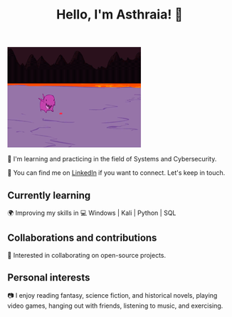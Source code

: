 <body>
    <div class="container">
        <header>
            <h1>Hello, I'm Asthraia! 🌟</h1>
        </header>
        </head>
    <img src="https://raw.githubusercontent.com/Asthraia/profile/main/4f1n.gif" 
         alt="GIF Favorito" 
         width="300" 
         height="225">
        <section>
            <p>🌱 I'm learning and practicing in the field of Systems and Cybersecurity.</p>
            <p>💬 You can find me on <a href="https://www.linkedin.com/in/mjmartinezleo/" class="highlight">LinkedIn</a> if you want to connect. Let's keep in touch.</p>
        </section>
        <section>
            <h2>Currently learning</h2>
            <p>🌍 Improving my skills in <span class="highlight">💻 Windows | Kali | Python | SQL </span></p>
        </section>
        <section>
            <h2>Collaborations and contributions</h2>
            <p>🤝 Interested in collaborating on open-source projects.</p>
        </section>
        <section>
            <h2>Personal interests</h2>
            <p>📷 I enjoy reading fantasy, science fiction, and historical novels, playing video games, hanging out with friends, listening to music, and exercising.</p>
        </section>
        <footer>
        </footer>
    </div>
</body>
